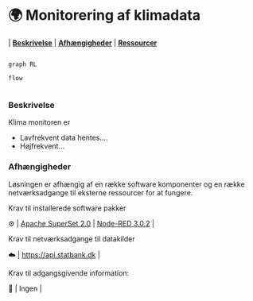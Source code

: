 # 🌍 Monitorering af klimadata

| [**Beskrivelse**](#beskrivelse) | [**Afhængigheder**](#afh%C3%A6ngigheder) | [**Ressourcer**](#Ressourcer)

```mermaid

graph RL

flow
    
```
### Beskrivelse

Klima monitoren er 

- Lavfrekvent data hentes....
- Højfrekvent... 

### Afhængigheder
Løsningen er afhængig af en række software komponenter og en række netværksadgange til eksterne ressourcer for at fungere.

Krav til installerede software pakker 

:gear: | [Apache SuperSet 2.0]()  |  [Node-RED 3.0.2](https://nodered.org/docs/getting-started/windows)  | 

Krav til netværksadgange til datakilder

:cloud: | https://api.statbank.dk |  

Krav til adgangsgivende information:

:key: | Ingen |
